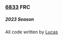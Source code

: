 
### [6833](https://www.thebluealliance.com/team/6833) FRC
##### 2023 Season
All code written by [Lucas](https://github.com/lflowers01)
